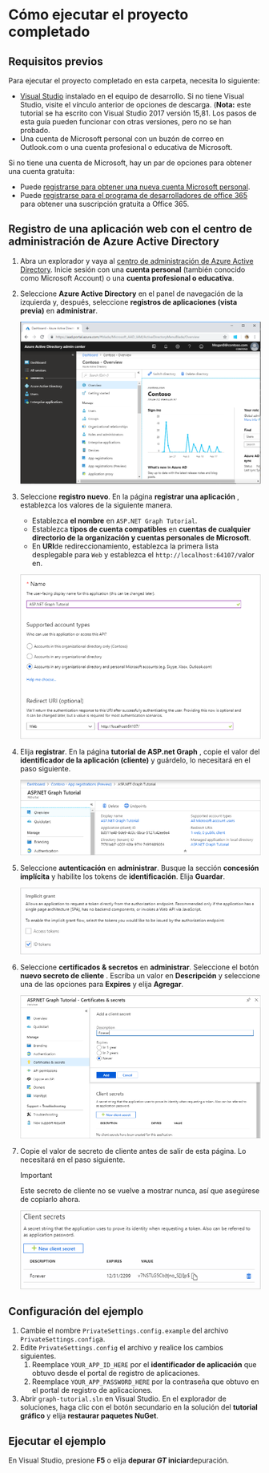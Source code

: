 # <a name="how-to-run-the-completed-project"></a>Cómo ejecutar el proyecto completado

## <a name="prerequisites"></a>Requisitos previos

Para ejecutar el proyecto completado en esta carpeta, necesita lo siguiente:

- [Visual Studio](https://visualstudio.microsoft.com/vs/) instalado en el equipo de desarrollo. Si no tiene Visual Studio, visite el vínculo anterior de opciones de descarga. (**Nota:** este tutorial se ha escrito con Visual Studio 2017 versión 15,81. Los pasos de esta guía pueden funcionar con otras versiones, pero no se han probado.
- Una cuenta de Microsoft personal con un buzón de correo en Outlook.com o una cuenta profesional o educativa de Microsoft.

Si no tiene una cuenta de Microsoft, hay un par de opciones para obtener una cuenta gratuita:

- Puede [registrarse para obtener una nueva cuenta Microsoft personal](https://signup.live.com/signup?wa=wsignin1.0&rpsnv=12&ct=1454618383&rver=6.4.6456.0&wp=MBI_SSL_SHARED&wreply=https://mail.live.com/default.aspx&id=64855&cbcxt=mai&bk=1454618383&uiflavor=web&uaid=b213a65b4fdc484382b6622b3ecaa547&mkt=E-US&lc=1033&lic=1).
- Puede [registrarse para el programa de desarrolladores de office 365](https://developer.microsoft.com/office/dev-program) para obtener una suscripción gratuita a Office 365.

## <a name="register-a-web-application-with-the-azure-active-directory-admin-center"></a>Registro de una aplicación web con el centro de administración de Azure Active Directory

1. Abra un explorador y vaya al [centro de administración de Azure Active Directory](https://aad.portal.azure.com). Inicie sesión con una **cuenta personal** (también conocido como Microsoft Account) o una **cuenta profesional o educativa**.

1. Seleccione **Azure Active Directory** en el panel de navegación de la izquierda y, después, seleccione **registros de aplicaciones (vista previa)** en **administrar**.

    ![Una captura de pantalla de los registros de la aplicación ](/tutorial/images/aad-portal-app-registrations.png)

1. Seleccione **registro nuevo**. En la página **registrar una aplicación** , establezca los valores de la siguiente manera.

    - Establezca **el nombre** en `ASP.NET Graph Tutorial`.
    - Establezca **tipos de cuenta compatibles** en **cuentas de cualquier directorio de la organización y cuentas personales de Microsoft**.
    - En **URI**de redireccionamiento, establezca la primera lista desplegable para `Web` y establezca el `http://localhost:64107/`valor en.

    ![Captura de pantalla de la página registrar una aplicación](/tutorial/images/aad-register-an-app.png)

1. Elija **registrar**. En la página **tutorial de ASP.net Graph** , copie el valor del **identificador de la aplicación (cliente)** y guárdelo, lo necesitará en el paso siguiente.

    ![Captura de pantalla del identificador de la aplicación del nuevo registro de la aplicación](/tutorial/images/aad-application-id.png)

1. Seleccione **autenticación** en **administrar**. Busque la sección **concesión implícita** y habilite los tokens de **identificación**. Elija **Guardar**.

    ![Captura de pantalla de la sección de concesión implícita](/tutorial/images/aad-implicit-grant.png)

1. Seleccione **certificados & secretos** en **administrar**. Seleccione el botón **nuevo secreto de cliente** . Escriba un valor en **Descripción** y seleccione una de las opciones para **Expires** y elija **Agregar**.

    ![Captura de pantalla del cuadro de diálogo Agregar un secreto de cliente](/tutorial/images/aad-new-client-secret.png)

1. Copie el valor de secreto de cliente antes de salir de esta página. Lo necesitará en el paso siguiente.

    > [!IMPORTANT]
    > Este secreto de cliente no se vuelve a mostrar nunca, así que asegúrese de copiarlo ahora.

    ![Captura de pantalla del secreto de cliente recién agregado](/tutorial/images/aad-copy-client-secret.png)

## <a name="configure-the-sample"></a>Configuración del ejemplo

1. Cambie el nombre `PrivateSettings.config.example` del archivo `PrivateSettings.config`a.
1. Edite `PrivateSettings.config` el archivo y realice los cambios siguientes.
    1. Reemplace `YOUR_APP_ID_HERE` por el **identificador de aplicación** que obtuvo desde el portal de registro de aplicaciones.
    1. Reemplace `YOUR_APP_PASSWORD_HERE` por la contraseña que obtuvo en el portal de registro de aplicaciones.
1. Abrir `graph-tutorial.sln` en Visual Studio. En el explorador de soluciones, haga clic con el botón secundario en la solución del **tutorial gráfico** y elija **restaurar paquetes NuGet**.

## <a name="run-the-sample"></a>Ejecutar el ejemplo

En Visual Studio, presione **F5** o elija **depurar _GT_ iniciar**depuración.